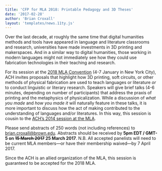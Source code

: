```yaml
---
title: 'CFP for MLA 2018: Printable Pedagogy and 3D Theses'
date: '2017-02-28'
author: 'Brian Croxall'
layout: 'templates/news.11ty.js'
---
```

Over the last decade, at roughly the same time that digital humanities methods and tools have appeared in language and literature classrooms and research, universities have made investments in 3D printing and makerspaces. And in a similar way to digital humanities, those working in modern languages might not immediately see how they could use fabrication technologies in their teaching and research.

For its session at the [2018 MLA Convention](https://www.mla.org/Convention/MLA-2018) (4-7 January in New York City), ACH invites proposals that highlight how 3D printing, soft circuits, or other methods of physical fabrication are used to teach languages or literature *or* to conduct linguistic or literary research. Speakers will give brief talks (4-6 minutes, depending on number of participants) that address the praxis of printing and the metaphysics of physicalization. While a discussion of *what you made* and *how you made it* will naturally feature in these talks, it is more important to discuss how the act of making contributed to the understanding of languages and/or literatures. In this way, this session is cousin to the [ACH’s 2014 session at the MLA](/news/2013/03/beyond-the-digital-cfp-for-mla-2014/).

Please send abstracts of 250 words (not including references) to [brian.croxall@brown.edu](mailto:brian.croxall@brown.edu). Abstracts should be received by **5pm EDT / GMT-5 on <del>15 March 2017</del> 25 March 2017**. N.B. All accepted panelists will need to be current MLA members—or have their membership waived—by 7 April 2017.

Since the ACH is an allied organization of the MLA, this session is guaranteed to be accepted for the 2018 MLA.
